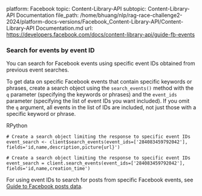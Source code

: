 platform: Facebook
topic: Content-Library-API
subtopic: Content-Library-API Documentation
file_path: /home/bhuang/nlp/rag-race-challenge2-2024/platform-docs-versions/Facebook_Content-Library-API/Content-Library-API Documentation.md
url: https://developers.facebook.com/docs/content-library-api/guide-fb-events


### Search for events by event ID

You can search for Facebook events using specific event IDs obtained from previous event searches.

To get data on specific Facebook events that contain specific keywords or phrases, create a search object using the `search_events()` method with the `q` parameter (specifying the keywords or phrases) and the `event_ids` parameter (specifying the list of event IDs you want included). If you omit the `q` argument, all events in the list of IDs are included, not just those with a specific keyword or phrase.

RPython

    # Create a search object limiting the response to specific event IDs
    event_search <- client$search_events(event_ids=['284083459792042'], fields='id,name,description,picture{url}')

    # Create a search object limiting the response to specific event IDs
    event_search = client.search_events(event_ids=['284083459792042'],  fields='id,name,creation_time')

For using event IDs to search for posts from specific Facebook events, see [Guide to Facebook posts data](https://developers.facebook.com/docs/content-library-api/guide-fb-posts).